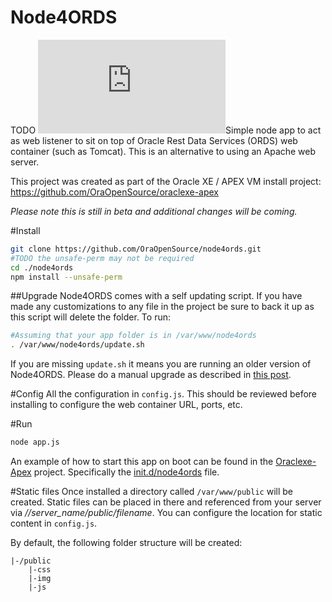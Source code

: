 # Node4ORDS
TODO
[![Analytics](https://ga-beacon.appspot.com/UA-59573016-4/node4ords/README.md?pixel)](https://github.com/igrigorik/ga-beacon)Simple node app to act as web listener to sit on top of Oracle Rest Data Services (ORDS) web container (such as Tomcat). This is an alternative to using an Apache web server.

This project was created as part of the Oracle XE / APEX VM install project: https://github.com/OraOpenSource/oraclexe-apex

*Please note this is still in beta and additional changes will be coming.*

#Install
```bash
git clone https://github.com/OraOpenSource/node4ords.git
#TODO the unsafe-perm may not be required
cd ./node4ords
npm install --unsafe-perm
```

##Upgrade
Node4ORDS comes with a self updating script. If you have made any customizations to any file in the project be sure to back it up as this script will delete the folder. To run:

```bash
#Assuming that your app folder is in /var/www/node4ords
. /var/www/node4ords/update.sh
```

If you are missing `update.sh` it means you are running an older version of Node4ORDS. Please do a manual upgrade as described in [this post](http://www.oraopensource.com/blog/2015/4/18/node4ords-update).

#Config
All the configuration in ```config.js```. This should be reviewed before installing to configure the web container URL, ports, etc.

#Run

```bash
node app.js
```

An example of how to start this app on boot can be found in the [Oraclexe-Apex](https://github.com/OraOpenSource/oraclexe-apex) project. Specifically the [init.d/node4ords](https://github.com/OraOpenSource/oraclexe-apex/blob/master/init.d/node4ords) file.

#Static files
Once installed a directory called ```/var/www/public``` will be created. Static files can be placed in there and referenced from your server via *//server_name/public/filename*. You can configure the location for static content in ```config.js```.

By default, the following folder structure will be created:
```
|-/public
	|-css
	|-img
	|-js
```
